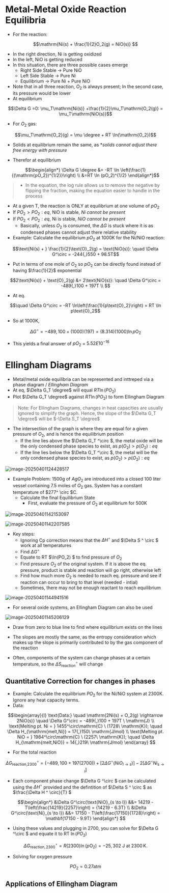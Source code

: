 # Metal-Metal Oxide Reaction Equilibria

- For the reaction:

```math
\mathrm{Ni(s) + \frac{1}{2}O_2(g) = NiO(s)} 
```

- In the right direction, Ni is getting oxidized
- In the left, NiO is getting reduced
- In this situation, there are three possible cases emerge
  - Right Side Stable -> Pure NiO
  - Left Side Stable -> Pure Ni
  - Equilibrium -> Pure Ni + Pure NiO
- Note that in all three reaction, $O_2$ is always present; In the second case, its pressure would be lower 
- At equilibrium

```math
\Delta G =0: \mu_T\mathrm{Ni(s)} +\frac{1}{2}\mu_T\mathrm{O_2(g)} = \mu_T\mathrm{NiO(s)}
```

- For $O_2$ gas:

```math
\mu_T\mathrm{O_2}(g) = \mu \degree + RT \ln(\mathrm{O_2})
```

- Solids at equilibrium remain the same, as **solids cannot adjust there free energy with pressure*

- Therefor at equilibrium

```math
\begin{align*}
\Delta G \degree &= -RT \ln \left(\frac{1}{(\mathrm{pO_2})^{1/2}}\right) \\ &=RT \ln (pO_2)^{1/2} 
\end{align*}
```

> - In the equation, the log rule allows us to remove the negative by flipping the fraction, making the equation easier to handle in the process

- At a given T, the reaction is ONLY at equilibrium at one volume of $pO_2$ 
- If $PO_2 > PO_{2}:eq$, NiO is stable, *Ni cannot be present*
- If $PO_2 < PO_2:eq$, Ni is stable, *NiO cannot be present*
  - Basically, unless $O_2$ is consumed, the $\Delta G$ is stuck where it is as condensed phases cannot adjust there relative stability 
- Example: Calculate the equilibrium $pO_2$ at 1000K for the Ni/NiO reaction:

```math
\text{Ni(s) + } \frac{1}{2}\text{O}_2(g) = \text{NiO(s)}: \quad \Delta G^\circ = -244{,}550 + 98.5T
```

- Put in terms of one mole of $O_2$ so $pO_2$ can be directly found instead of having $\frac{1}{2}$ exponential

```math
2\text{Ni(s)} + \text{O}_2(g) &= 2\text{NiO(s)}: \quad \Delta G^\circ = -489{,}100 + 197T \\

```

- At eq.

```math
\quad \Delta G^\circ = -RT \ln\left(\frac{1}{p\text{O}_2}\right) = RT \ln p\text{O}_2
```

- So at 1000K,

```math
\Delta G^\circ = -489{,}100 + (1000)(197) = (8.314)(1000) \ln p\text{O}_2
```

- This yields a final answer of $pO_2$ = $5.52E10^{-16}$ 

# Ellingham Diagrams

- Metal/metal oxide equilibria can be represented and inttreped via a phase diagram / *Ellingham Diagram*
- At eq, $\Delta G_T \degree$ will equal $RT\ln(PO_2)$ 
- Plot $\Delta G_T \degree$ against $RT\ln(PO_2)$ to form Ellingham Diagram

> Note: For Ellingham Diagrams, changes in heat capacities are usually ignored to simplify the graph. Hence, the slope of the $\Delta G_T \degree$ will be $-\Delta S_T \degree$  

- The intersection of the graph is where they are equal for a given pressure of $O_2$, and is hence the equilibrium position
  - If the line lies above the $\Delta G_T ^\circ $, the metal oxide will be the only condensed phase species to exist, as $p(O_2) > p(O_2):eq$  
  - If the line lies below the $\Delta G_T ^\circ $, the metal will be the only condensed phase species to exist, as $p(O_2) > p(O_2):eq$  

![image-20250401124428517](assets/image-20250401124428517.png)

- Example Problem: 1500g of $AgO_2$ are introduced into a closed 100 liter vessel containing 7.5 moles of $O_2$ gas. System has a constant temperature of $277^ \circ $C. 
  - Calculate the final Equilibrium State
    - First, evaluate the pressure of $O_2$ at equilibrium for 500K

![image-20250401142153097](assets/image-20250401142153097.png)

![image-20250401142207585](assets/image-20250401142207585.png)

- Key steps:
  - Ignoring Cp correction means that the $\Delta H ^ \circ$ and $\Delta S ^ \circ $ work at all temperatures
  - Find $\Delta G ^ \circ$ 
  - Equate to RT $\ln(PO_2) $ to find pressure of $O_2$ 
  - Find pressure $O_2$ of the original system. If it is above the eq. pressure, product is stable and reaction will go right, otherwise left
  - Find how much more $O_2$ is needed to reach eq. pressure and see if reaction can occur to bring to that level (needed - intial)
  - Sometimes, there may not be enough reactant to reach equilibrium

![image-20250401144941516](assets/image-20250401144941516.png)

- For several oxide systems, an Ellingham Diagram can also be used

![image-20250401145206129](assets/image-20250401145206129.png)

- Draw from zero to blue line to find where equilibrium exists on the lines

- The slopes are mostly the same, as the entropy consideration which makes up the slope is primarily contributed to by the gas component of the reaction
- Often, components of the system can change phases at a certain temperature, so the $\Delta S ^ \circ _ \text{reaction}$ will change

## Quantitative Correction for changes in phases

- Example: Calculate the equilibrium $PO_2$ for the Ni/NiO system at 2300K. Ignore any heat capacity terms.
- Data:

```math
\begin{array}{l}
\text{Data:} \quad \mathrm{2Ni(s) + O_2(g) \rightarrow 2NiO(s)} \quad \Delta G^\circ = -489{,}100 + 197T \ \mathrm{J} \\
\text{Melting pt. Ni = } 1455^\circ\mathrm{C} \ (1728\ \mathrm{K}); \quad \Delta H_{\mathrm{melt,Ni}} = 17{,}150\ \mathrm{J/mol} \\
\text{Melting pt. NiO = } 1984^\circ\mathrm{C} \ (2257\ \mathrm{K}); \quad \Delta H_{\mathrm{melt,NiO}} = 14{,}219\ \mathrm{J/mol}
\end{array}


```

- For the total reaction

```math
\Delta G ^ \circ _{\text{reaction,2300}} = (-489,100+197(2700)) +[2\Delta G ^\circ (NiO_{l \to s})] -2[\Delta G^ \circ Ni_{s \to l }]
```

- Each component phase change $\Delta G ^\circ $ can be calculated using the $\Delta H^\circ$ provided and the defintition of $\Delta S ^ \circ $ as $\frac{\Delta H ^ \circ}{T} $ 

```math
\begin{align*}
&\Delta G^\circ(\text{NiO}_{s \to l}) &&= 14219 - T\left(\frac{14219}{2257}\right) = {14219 - 6.3T} \\
&\Delta G^\circ(\text{Ni}_{s \to l}) &&= 17150 - T\left(\frac{17150}{1728}\right) = \mathbf{17150 - 9.9T}
\end{align*}

```

- Using these values and plugging in 2700, you can solve for $\Delta G ^\circ $ and equate it to RT $\ln (PO_2)$ 

```math
\Delta G^\circ_{\text{reaction}, 2300} = R(2300)\ln\left({p\mathrm{O}_2}\right) = -25{,}302~\mathrm{J} \text{ at } 2300\,\mathrm{K}.

```

- Solving for oxygen pressure

```math
PO_2 = 0.27 \text{atm}
```

## Applications of Ellingham Diagram


